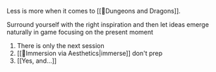 Less is more when it comes to [[🌳Dungeons and Dragons]].

Surround yourself with the right inspiration and then let ideas emerge naturally in game focusing on the present moment

1. There is only the next session
2. [[🌱Immersion via Aesthetics|immerse]] don't prep
3. [[Yes, and...]]